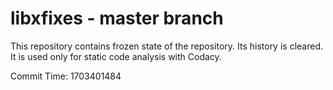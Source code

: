 # libxfixes - master branch

This repository contains frozen state of the repository.
Its history is cleared. It is used only for static code
analysis with Codacy.

Commit Time: 1703401484